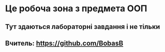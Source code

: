 # Це робоча зона з предмета ООП 
## Тут здаються лабораторні завдання і не тільки 
## Вчитель: https://github.com/BobasB
